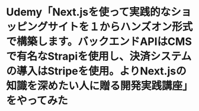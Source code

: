# Udemy「Next.jsを使って実践的なショッピングサイトを１からハンズオン形式で構築します。バックエンドAPIはCMSで有名なStrapiを使用し、決済システムの導入はStripeを使用。よりNext.jsの知識を深めたい人に贈る開発実践講座」をやってみた
